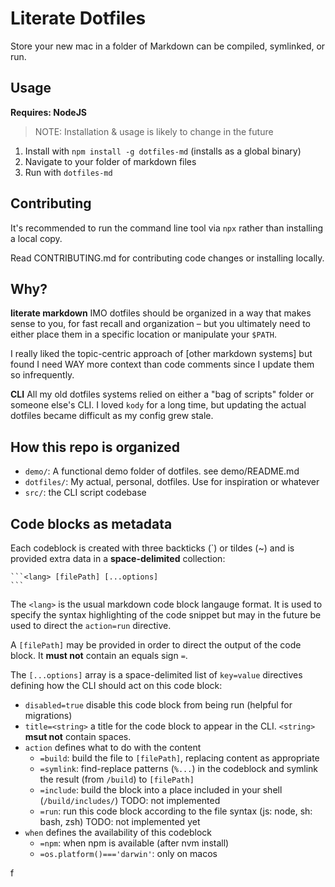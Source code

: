 # Literate Dotfiles

Store your new mac in a folder of Markdown can be compiled, symlinked, or run.

## Usage

**Requires: NodeJS**

> NOTE: Installation & usage is likely to change in the future

1. Install with `npm install -g dotfiles-md` (installs as a global binary)
1. Navigate to your folder of markdown files
1. Run with `dotfiles-md`

## Contributing

It's recommended to run the command line tool via `npx` rather than installing a local copy.

Read CONTRIBUTING.md for contributing code changes or installing locally.

## Why?

**literate markdown** IMO dotfiles should be organized in a way that makes sense to you, for fast recall and organization – but you ultimately need to either place them in a specific location or manipulate your `$PATH`.

I really liked the topic-centric approach of [other markdown systems] but found I need WAY more context than code comments since I update them so infrequently.

**CLI** All my old dotfiles systems relied on either a "bag of scripts" folder or someone else's CLI. I loved `kody` for a long time, but updating the actual dotfiles became difficult as my config grew stale.

## How this repo is organized

- `demo/`: A functional demo folder of dotfiles. see demo/README.md
- `dotfiles/`: My actual, personal, dotfiles. Use for inspiration or whatever
- `src/`: the CLI script codebase

## Code blocks as metadata

Each codeblock is created with three backticks (`) or tildes (~) and is provided extra data in a **space-delimited** collection:

    ```<lang> [filePath] [...options]
    ```

The `<lang>` is the usual markdown code block langauge format. It is used to specify the syntax highlighting of the code snippet but may in the future be used to direct the `action=run` directive.

A `[filePath]` may be provided in order to direct the output of the code block. It **must not** contain an equals sign `=`.

The `[...options]` array is a space-delimited list of `key=value` directives defining how the CLI should act on this code block:

- `disabled=true` disable this code block from being run (helpful for migrations)
- `title=<string>` a title for the code block to appear in the CLI. `<string>` **msut not** contain spaces.
- `action` defines what to do with the content
  - `=build`: build the file to `[filePath]`, replacing content as appropriate
  - `=symlink`: find-replace patterns (`%...`) in the codeblock and symlink the result (from `/build`) to `[filePath]`
  - `=include`: build the block into a place included in your shell (`/build/includes/`) TODO: not implemented
  - `=run`: run this code block according to the file syntax (js: node, sh: bash, zsh) TODO: not implemented yet
- `when` defines the availability of this codeblock
  - `=npm`: when npm is available (after nvm install)
  - `=os.platform()==='darwin'`: only on macos

[literate markdown]: http://www.literateprogramming.com/knuthweb.pdf

f
